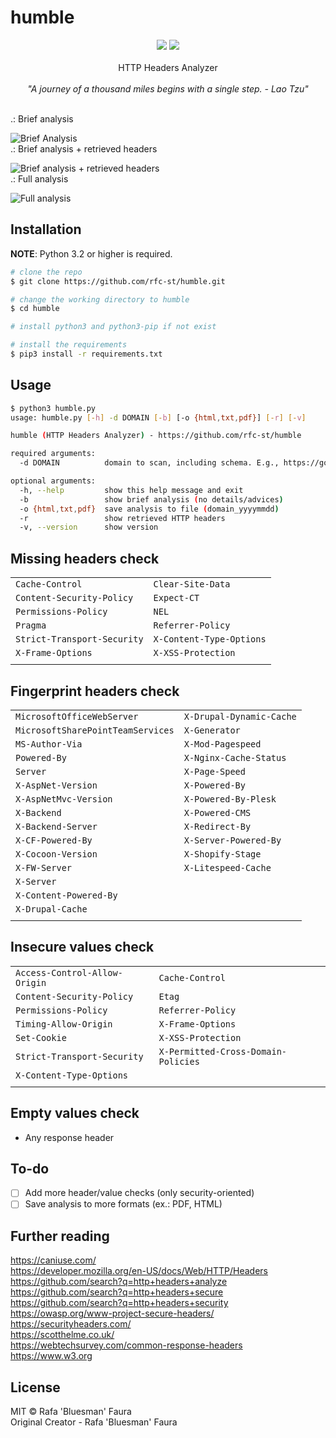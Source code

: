 # humble

<p align=center>
<a target="_blank" href="https://www.python.org/downloads/" title="Python version"><img src="https://img.shields.io/badge/python-%3E=_3.2-green.svg"></a>
<a target="_blank" href="LICENSE" title="License: MIT"><img src="https://img.shields.io/badge/License-MIT-blue.svg"></a>
<br />
<br />
HTTP Headers Analyzer<br />
<br />
<i>"A journey of a thousand miles begins with a single step. - Lao Tzu"</i>
</p>
<br />
.: Brief analysis<br />
<p></p>
<img src="https://github.com/rfc-st/humble/blob/master/screenshots/humble_b_20200815.JPG" alt="Brief Analysis">
<br />
.: Brief analysis + retrieved headers<br />
<p></p>
<img src="https://github.com/rfc-st/humble/blob/master/screenshots/humble_br_20200815.JPG" alt="Brief analysis + retrieved headers">
<br />
.: Full analysis<br />
<p></p>
<img src="https://github.com/rfc-st/humble/blob/master/screenshots/humble_20200815.JPG" alt="Full analysis">
<br />

## Installation

**NOTE**: Python 3.2 or higher is required.

```bash
# clone the repo
$ git clone https://github.com/rfc-st/humble.git

# change the working directory to humble
$ cd humble

# install python3 and python3-pip if not exist

# install the requirements
$ pip3 install -r requirements.txt
```

## Usage

```bash
$ python3 humble.py
usage: humble.py [-h] -d DOMAIN [-b] [-o {html,txt,pdf}] [-r] [-v]

humble (HTTP Headers Analyzer) - https://github.com/rfc-st/humble

required arguments:
  -d DOMAIN          domain to scan, including schema. E.g., https://google.com

optional arguments:
  -h, --help         show this help message and exit
  -b                 show brief analysis (no details/advices)
  -o {html,txt,pdf}  save analysis to file (domain_yyyymmdd)
  -r                 show retrieved HTTP headers
  -v, --version      show version
```

## Missing headers check
|||
| ------------- | ------------- |
| `Cache-Control`| `Clear-Site-Data` |
| `Content-Security-Policy` | `Expect-CT` |
| `Permissions-Policy` | `NEL` | 
| `Pragma` | `Referrer-Policy` |
| `Strict-Transport-Security` | `X-Content-Type-Options` |
| `X-Frame-Options` | `X-XSS-Protection` |
|||

## Fingerprint headers check
|||
| ------------- | ------------- |
| `MicrosoftOfficeWebServer` | `X-Drupal-Dynamic-Cache` | 
| `MicrosoftSharePointTeamServices` | `X-Generator` | 
| `MS-Author-Via` | `X-Mod-Pagespeed` | 
| `Powered-By` | `X-Nginx-Cache-Status` | 
| `Server` | `X-Page-Speed` | 
| `X-AspNet-Version` | `X-Powered-By` | 
| `X-AspNetMvc-Version` | `X-Powered-By-Plesk` | 
| `X-Backend` | `X-Powered-CMS` | 
| `X-Backend-Server` | `X-Redirect-By` | 
| `X-CF-Powered-By` | `X-Server-Powered-By` | 
| `X-Cocoon-Version` | `X-Shopify-Stage` |
| `X-FW-Server` | `X-Litespeed-Cache` |
| `X-Server` | |   
| `X-Content-Powered-By`|| 
| `X-Drupal-Cache` ||
|||

## Insecure values check
|||
| ------------- | ------------- |
| `Access-Control-Allow-Origin` | `Cache-Control` |
| `Content-Security-Policy` | `Etag` |
| `Permissions-Policy` | `Referrer-Policy` |
| `Timing-Allow-Origin` | `X-Frame-Options` |
| `Set-Cookie` | `X-XSS-Protection` |
| `Strict-Transport-Security` | `X-Permitted-Cross-Domain-Policies` |
| `X-Content-Type-Options` ||
|||

## Empty values check
* Any response header

## To-do

- [ ] Add more header/value checks (only security-oriented)
- [ ] Save analysis to more formats (ex.: PDF, HTML)

## Further reading

https://caniuse.com/<br />
https://developer.mozilla.org/en-US/docs/Web/HTTP/Headers<br />
https://github.com/search?q=http+headers+analyze<br />
https://github.com/search?q=http+headers+secure<br />
https://github.com/search?q=http+headers+security<br />
https://owasp.org/www-project-secure-headers/<br />
https://securityheaders.com/<br />
https://scotthelme.co.uk/<br />
https://webtechsurvey.com/common-response-headers<br />
https://www.w3.org<br />


## License

MIT © Rafa 'Bluesman' Faura<br/>
Original Creator - Rafa 'Bluesman' Faura
